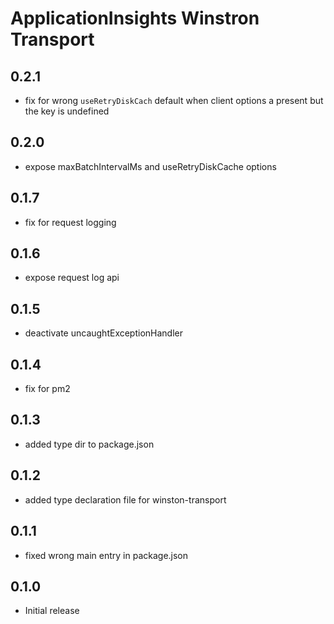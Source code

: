 # ApplicationInsights Winstron Transport

## 0.2.1
- fix for wrong `useRetryDiskCach` default when client options a present but the key is undefined

## 0.2.0
- expose maxBatchIntervalMs and useRetryDiskCache options

## 0.1.7
- fix for request logging

## 0.1.6
- expose request log api

## 0.1.5
- deactivate uncaughtExceptionHandler

## 0.1.4
- fix for pm2

## 0.1.3
- added type dir to package.json

## 0.1.2
- added type declaration file for winston-transport

## 0.1.1

- fixed wrong main entry in package.json

## 0.1.0

- Initial release
